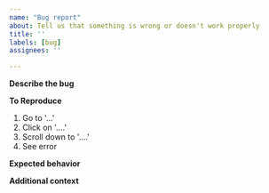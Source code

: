```yaml
---
name: "Bug report"
about: Tell us that something is wrong or doesn't work properly
title: ''
labels: [bug]
assignees: ''

---
```


<!--
Thanks for taking the time to report a bug. I'll take a look at this as soon as I can.
In the mean-time please consider leaving a review at https://marketplace.visualstudio.com/items?itemName=MattLaceyLtd.RapidXamlToolkit&ssr=false#review-details as positive reviews are a great motivator for me to keep working on this project.
Thanks.
-->

**Describe the bug**
<!--A clear and concise description of what the bug is.-->

**To Reproduce**
<!--Steps to reproduce the behavior:-->
1. Go to '...'
2. Click on '....'
3. Scroll down to '....'
4. See error

**Expected behavior**
<!--A clear and concise description of what you expected to happen or the output to be. -->


**Additional context**
<!--Add any other context about the problem here.-->
